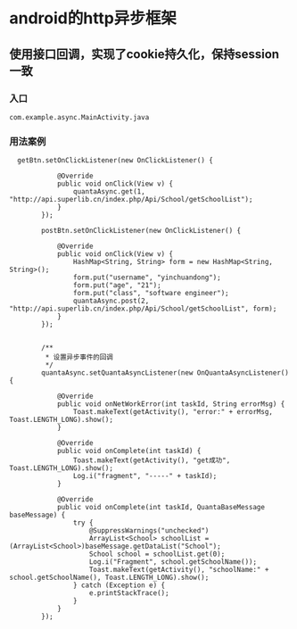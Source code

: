 android的http异步框架
=====

使用接口回调，实现了cookie持久化，保持session一致
-----
### 入口
    com.example.async.MainActivity.java

### 用法案例
      
      getBtn.setOnClickListener(new OnClickListener() {
				
				@Override
				public void onClick(View v) {
					quantaAsync.get(1, "http://api.superlib.cn/index.php/Api/School/getSchoolList");
				}
			});
			
			postBtn.setOnClickListener(new OnClickListener() {
				
				@Override
				public void onClick(View v) {
					HashMap<String, String> form = new HashMap<String, String>();
					form.put("username", "yinchuandong");
					form.put("age", "21");
					form.put("class", "software engineer");
					quantaAsync.post(2, "http://api.superlib.cn/index.php/Api/School/getSchoolList", form);
				}
			});
			
			
			/**
			 * 设置异步事件的回调
			 */
			quantaAsync.setQuantaAsyncListener(new OnQuantaAsyncListener() {
				
				@Override
				public void onNetWorkError(int taskId, String errorMsg) {
					Toast.makeText(getActivity(), "error:" + errorMsg, Toast.LENGTH_LONG).show();
				}
				
				@Override
				public void onComplete(int taskId) {
					Toast.makeText(getActivity(), "get成功", Toast.LENGTH_LONG).show();
					Log.i("fragment", "-----" + taskId);
				}
				
				@Override
				public void onComplete(int taskId, QuantaBaseMessage baseMessage) {
					try {
						@SuppressWarnings("unchecked")
						ArrayList<School> schoolList = (ArrayList<School>)baseMessage.getDataList("School");
						School school = schoolList.get(0);
						Log.i("Fragment", school.getSchoolName());
						Toast.makeText(getActivity(), "schoolName:" + school.getSchoolName(), Toast.LENGTH_LONG).show();
					} catch (Exception e) {
						e.printStackTrace();
					}
				}
			});
